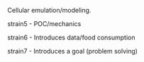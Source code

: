 Cellular emulation/modeling.
  
  strain5 - POC/mechanics
  
  strain6 - Introduces data/food consumption

  strain7 - Introduces a goal (problem solving)
  
